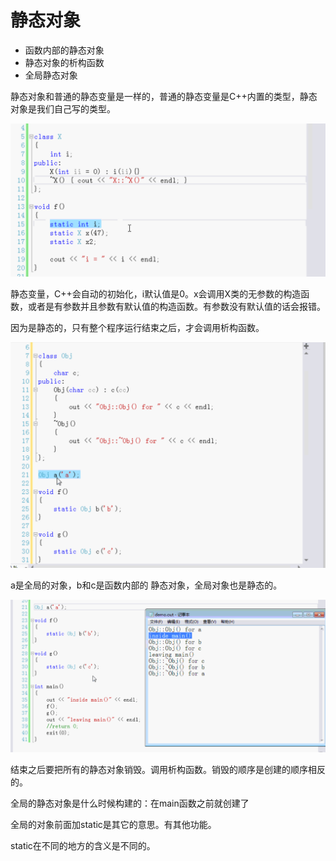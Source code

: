 # 静态对象

- 函数内部的静态对象
- 静态对象的析构函数
- 全局静态对象



静态对象和普通的静态变量是一样的，普通的静态变量是C++内置的类型，静态对象是我们自己写的类型。

![image-20190701143005366](assets/image-20190701143005366.png)

静态变量，C++会自动的初始化，i默认值是0。x会调用X类的无参数的构造函数，或者是有参数并且参数有默认值的构造函数。有参数没有默认值的话会报错。

因为是静态的，只有整个程序运行结束之后，才会调用析构函数。

![image-20190701151045753](assets/image-20190701151045753.png)

a是全局的对象，b和c是函数内部的 静态对象，全局对象也是静态的。

![image-20190701151754913](assets/image-20190701151754913.png)

结束之后要把所有的静态对象销毁。调用析构函数。销毁的顺序是创建的顺序相反的。

全局的静态对象是什么时候构建的：在main函数之前就创建了

全局的对象前面加static是其它的意思。有其他功能。

static在不同的地方的含义是不同的。
